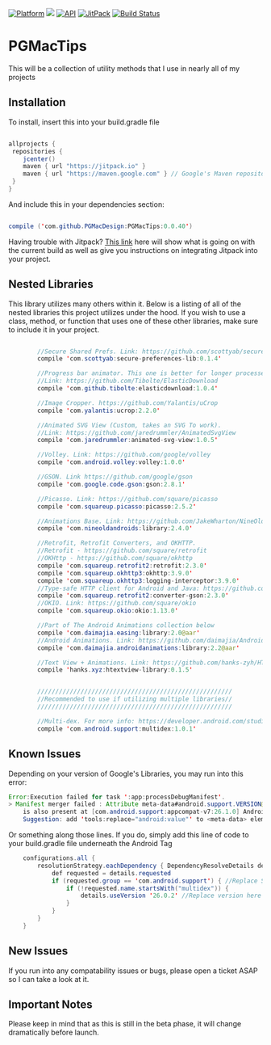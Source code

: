 [![Platform](https://img.shields.io/badge/platform-android-green.svg)](http://developer.android.com/index.html)
<img src="https://img.shields.io/badge/license-Apache 2.0-green.svg?style=flat">
[![API](https://img.shields.io/badge/API-14%2B-green.svg?style=flat)](https://android-arsenal.com/api?level=14)
[![JitPack](https://jitpack.io/v/pgmacdesign/PGMacTips.svg)](https://jitpack.io/#pgmacdesign/PGMacTips)
[![Build Status](https://travis-ci.org/PGMacDesign/PGMacTips.svg?branch=master)](https://travis-ci.org/PGMacDesign/PGMacTips)


# PGMacTips
This will be a collection of utility methods that I use in nearly all of my projects

## Installation

To install, insert this into your build.gradle file 

```java

allprojects {
 repositories {
    jcenter()
    maven { url "https://jitpack.io" }
	maven { url "https://maven.google.com" } // Google's Maven repository 
 }
}

```

And include this in your dependencies section:

```java

compile ('com.github.PGMacDesign:PGMacTips:0.0.40')

```

Having trouble with Jitpack? [This link](https://jitpack.io/#pgmacdesign/PGMacTips) here will show what is going on with the current build as well as give you instructions on integrating Jitpack into your project. 

## Nested Libraries

This library utilizes many others within it. Below is a listing of all of the nested libraries this project utilizes under the hood. If you wish to use a class, method, or function that uses one of these other libraries, make sure to include it in your project.

```java

        //Secure Shared Prefs. Link: https://github.com/scottyab/secure-preferences
        compile 'com.scottyab:secure-preferences-lib:0.1.4'

        //Progress bar animator. This one is better for longer processes, IE uploading photos.
        //Link: https://github.com/Tibolte/ElasticDownload
        compile 'com.github.tibolte:elasticdownload:1.0.4'

        //Image Cropper. https://github.com/Yalantis/uCrop
        compile 'com.yalantis:ucrop:2.2.0'

        //Animated SVG View (Custom, takes an SVG To work).
        //Link: https://github.com/jaredrummler/AnimatedSvgView
        compile 'com.jaredrummler:animated-svg-view:1.0.5'

        //Volley. Link: https://github.com/google/volley
        compile 'com.android.volley:volley:1.0.0'

        //GSON. Link https://github.com/google/gson
        compile 'com.google.code.gson:gson:2.8.1'

        //Picasso. Link: https://github.com/square/picasso
        compile 'com.squareup.picasso:picasso:2.5.2'

        //Animations Base. Link: https://github.com/JakeWharton/NineOldAndroids
        compile 'com.nineoldandroids:library:2.4.0'

        //Retrofit, Retrofit Converters, and OKHTTP.
        //Retrofit - https://github.com/square/retrofit
        //OKHttp - https://github.com/square/okhttp
        compile 'com.squareup.retrofit2:retrofit:2.3.0'
        compile 'com.squareup.okhttp3:okhttp:3.9.0'
        compile 'com.squareup.okhttp3:logging-interceptor:3.9.0'
        //Type-safe HTTP client for Android and Java: https://github.com/square/retrofit
        compile 'com.squareup.retrofit2:converter-gson:2.3.0'
        //OKIO. Link: https://github.com/square/okio
        compile 'com.squareup.okio:okio:1.13.0'

        //Part of The Android Animations collection below
        compile 'com.daimajia.easing:library:2.0@aar'
        //Android Animations. Link: https://github.com/daimajia/AndroidViewAnimations
        compile 'com.daimajia.androidanimations:library:2.2@aar'

        //Text View + Animations. Link: https://github.com/hanks-zyh/HTextView
        compile 'hanks.xyz:htextview-library:0.1.5'


        //////////////////////////////////////////////////////
        //Recommended to use if utilizing multiple libraries//
        //////////////////////////////////////////////////////

        //Multi-dex. For more info: https://developer.android.com/studio/build/multidex.html
        compile 'com.android.support:multidex:1.0.1'

```

## Known Issues

Depending on your version of Google's Libraries, you may run into this error:

```java
Error:Execution failed for task ':app:processDebugManifest'.
> Manifest merger failed : Attribute meta-data#android.support.VERSION@value value=(26.0.1) from [com.android.support:design:26.0.1] AndroidManifest.xml:28:13-35
	is also present at [com.android.support:appcompat-v7:26.1.0] AndroidManifest.xml:28:13-35 value=(26.1.0).
	Suggestion: add 'tools:replace="android:value"' to <meta-data> element at AndroidManifest.xml:26:9-28:38 to override.
```

Or something along those lines. If you do, simply add this line of code to your build.gradle file underneath the Android Tag

```java
    configurations.all {
        resolutionStrategy.eachDependency { DependencyResolveDetails details ->
            def requested = details.requested
            if (requested.group == 'com.android.support') { //Replace String here with whichever error is thrown
                if (!requested.name.startsWith("multidex")) {
                    details.useVersion '26.0.2' //Replace version here with whatever you are using
                }
            }
        }
    }
```	

## New Issues

If you run into any compatability issues or bugs, please open a ticket ASAP so I can take a look at it. 

## Important Notes

Please keep in mind that as this is still in the beta phase, it will change dramatically before launch. 